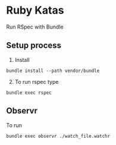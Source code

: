 # Ruby Katas

Run RSpec with Bundle

## Setup process

1. Install 
```
bundle install --path vendor/bundle
```
<!-- alternative `bundle config set path vendor/bundle ` -->

2. To run rspec type 
```
bundle exec rspec
```

## Observr

To run 
```
bundle exec observr ./watch_file.watchr
```
